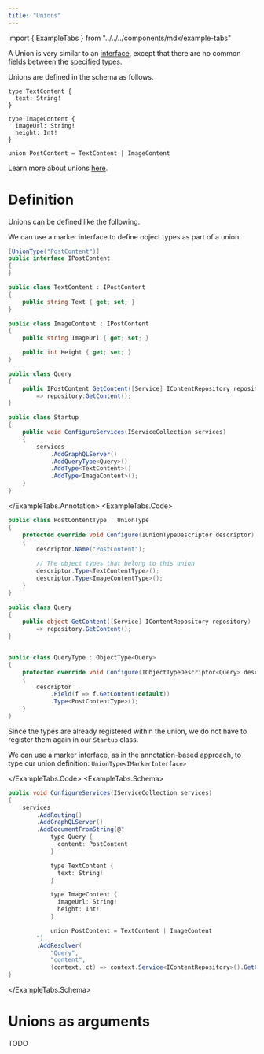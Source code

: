```yaml
---
title: "Unions"
---
```


import { ExampleTabs } from "../../../components/mdx/example-tabs"

A Union is very similar to an [interface](/docs/hotchocolate/defining-a-schema/interfaces), except that there are no common fields between the specified types.

Unions are defined in the schema as follows.

```sdl
type TextContent {
  text: String!
}

type ImageContent {
  imageUrl: String!
  height: Int!
}

union PostContent = TextContent | ImageContent
```

Learn more about unions [here](https://graphql.org/learn/schema/#union-types).

# Definition

Unions can be defined like the following.

<ExampleTabs>
<ExampleTabs.Annotation>

We can use a marker interface to define object types as part of a union.

```csharp
[UnionType("PostContent")]
public interface IPostContent
{
}

public class TextContent : IPostContent
{
    public string Text { get; set; }
}

public class ImageContent : IPostContent
{
    public string ImageUrl { get; set; }

    public int Height { get; set; }
}

public class Query
{
    public IPostContent GetContent([Service] IContentRepository repository)
        => repository.GetContent();
}

public class Startup
{
    public void ConfigureServices(IServiceCollection services)
    {
        services
            .AddGraphQLServer()
            .AddQueryType<Query>()
            .AddType<TextContent>()
            .AddType<ImageContent>();
    }
}
```

</ExampleTabs.Annotation>
<ExampleTabs.Code>

```csharp
public class PostContentType : UnionType
{
    protected override void Configure(IUnionTypeDescriptor descriptor)
    {
        descriptor.Name("PostContent");

        // The object types that belong to this union
        descriptor.Type<TextContentType>();
        descriptor.Type<ImageContentType>();
    }
}

public class Query
{
    public object GetContent([Service] IContentRepository repository)
        => repository.GetContent();
}


public class QueryType : ObjectType<Query>
{
    protected override void Configure(IObjectTypeDescriptor<Query> descriptor)
    {
        descriptor
            .Field(f => f.GetContent(default))
            .Type<PostContentType>();
    }
}
```

Since the types are already registered within the union, we do not have to register them again in our `Startup` class.

We can use a marker interface, as in the annotation-based approach, to type our union definition: `UnionType<IMarkerInterface>`

</ExampleTabs.Code>
<ExampleTabs.Schema>

```csharp
public void ConfigureServices(IServiceCollection services)
{
    services
        .AddRouting()
        .AddGraphQLServer()
        .AddDocumentFromString(@"
            type Query {
              content: PostContent
            }

            type TextContent {
              text: String!
            }

            type ImageContent {
              imageUrl: String!
              height: Int!
            }

            union PostContent = TextContent | ImageContent
        ")
        .AddResolver(
            "Query",
            "content",
            (context, ct) => context.Service<IContentRepository>().GetContent());
}
```

</ExampleTabs.Schema>
</ExampleTabs>

# Unions as arguments

TODO
